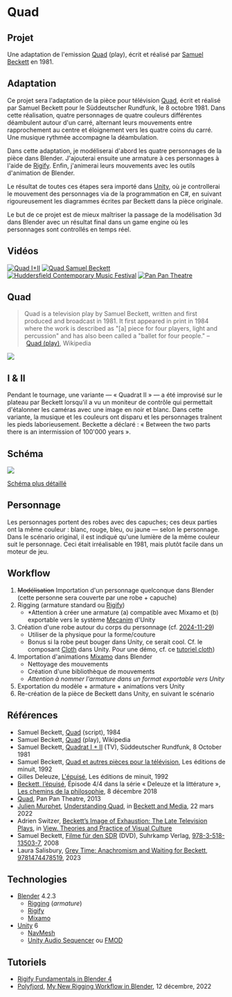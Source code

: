 # Quad

## Projet
Une adaptation de l'emission [Quad](https://en.wikipedia.org/wiki/Quad_(play)) (play), écrit et réalisé par [Samuel Beckett](https://fr.wikipedia.org/wiki/Samuel_Beckett) en 1981.

## Adaptation
Ce projet sera l'adaptation de la pièce pour télévision [Quad](https://en.wikipedia.org/wiki/Quad_(play)), écrit et réalisé par Samuel Beckett pour le Süddeutscher Rundfunk, le 8 octobre 1981. Dans cette réalisation, quatre personnages de quatre couleurs différentes déambulent autour d'un carré, alternant leurs mouvements entre rapprochement au centre et éloignement vers les quatre coins du carré. Une musique rythmée accompagne la déambulation.

Dans cette adaptation, je modéliserai d'abord les quatre personnages de la pièce dans Blender. J'ajouterai ensuite une armature à ces personnages à l'aide de [Rigify](https://docs.blender.org/manual/en/2.81/addons/rigging/rigify.html). Enfin, j'animerai leurs mouvements avec les outils d'animation de Blender.

Le résultat de toutes ces étapes sera importé dans [Unity](https://unity.com), où je controllerai le mouvement des personnages via de la programmation en C#, en suivant rigoureusement les diagrammes écrites par Beckett dans la pièce originale.

Le but de ce projet est de mieux maîtriser la passage de la modélisation 3d dans Blender avec un résultat final dans un game engine où les personnages sont controllés en temps réel.

## Vidéos
[![Quad I+II](images/quad-screenshot-bw.jpg)](https://youtu.be/4ZDRfnICq9M?si=C-gZmVLJnP3xtlsH)
[![Quad Samuel Beckett](images/quad-screenshot-c.jpg)](https://youtu.be/LPJBIvv13Bc?si=0LFpZiGgkzCgVaZg)
[![Huddersfield Contemporary Music Festival](images/quad-huddersfield.jpg)](https://youtu.be/X8PzPGVB6L8?si=tPijG7abwCiFNYWt)
[![Pan Pan Theatre](images/quad-pan-pan-theatre.jpg)](https://youtu.be/34NNTgvUE7c?si=oPEsxqbY4Q7v45xv)

## Quad
> Quad is a television play by Samuel Beckett, written and first produced and broadcast in 1981. It first appeared in print in 1984 where the work is described as "[a] piece for four players, light and percussion" and has also been called a "ballet for four people." – [Quad (play)](https://en.wikipedia.org/wiki/Quad_(play)), Wikipedia

![](images/beckett-on-quad.jpg)

## I & II
Pendant le tournage, une variante — « Quadrat II » — a été improvisé sur le plateau par Beckett lorsqu'il a vu un moniteur de contrôle qui permettait d'étalonner les caméras avec une image en noir et blanc. Dans cette variante, la musique et les couleurs ont disparu et les personnages traînent les pieds laborieusement. Beckette a déclaré : « Between the two parts there is an intermission of 100'000 years ».

## Schéma
![](images/quad-diagram.jpg)

[Schéma plus détaillé](images/quad-labelled.jpg)

## Personnage
Les personnages portent des robes avec des capuches; ces deux parties ont la même couleur : blanc, rouge, bleu, ou jaune — selon le personnage. Dans le scénario original, il est indiqué qu'une lumière de la même couleur suit le personnage. Ceci était irréalisable en 1981, mais plutôt facile dans un moteur de jeu.

## Workflow
1. ~~Modélisation~~ Importation d'un personnage quelconque dans Blender (cette personne sera couverte par une robe + capuche)
2. Rigging (armature standard ou [Rigify](https://docs.blender.org/manual/en/2.81/addons/rigging/rigify.html))
	- *Attention à créer une armature (a) compatible avec Mixamo et (b) exportable vers le système [Mecanim](https://docs.unity3d.com/Manual/AnimationOverview.html) d'Unity
3. Création d'une robe autour du corps du personnage (cf. [2024-11-29](../process/2024-11-29.md))
	- Utiliser de la physique pour la forme/couture
	- Bonus si la robe peut bouger dans Unity, ce serait cool. Cf. le composant [Cloth](https://docs.unity3d.com/Manual/class-Cloth.html) dans Unity. Pour une démo, cf. ce [tutoriel cloth](https://www.youtube.com/watch?v=pZBEiS99VpM))
4. Importation d'animations [Mixamo](https://www.mixamo.com/) dans Blender
	- Nettoyage des mouvements
	- Création d'une bibliothèque de mouvements
	- *Attention à nommer l'armature dans un format exportable vers Unity*
5. Exportation du modèle + armature + animations vers Unity
6. Re-création de la pièce de Beckett dans Unity, en suivant le scénario

## Références
- Samuel Beckett, [Quad](https://rohandrape.net/ut/rttcc-text/Beckett1984d.pdf) (script), 1984
- Samuel Beckett, [Quad](https://en.wikipedia.org/wiki/Quad_(play)) (play), Wikipedia
- Samuel Beckett, [Quadrat I + II](https://www.youtube.com/watch?v=4ZDRfnICq9M) (TV), Süddeutscher Rundfunk, 8 October 1981
- Samuel Beckett, [Quad et autres pièces pour la télévision](http://www.leseditionsdeminuit.fr/livre-Quad_et_autres_pièces_pour_la_télévision-1524-1-1-0-1.html), Les éditions de minuit, 1992
- Gilles Deleuze, [L'épuisé](http://www.leseditionsdeminuit.fr/livre-Quad_et_autres_pièces_pour_la_télévision-1524-1-1-0-1.html), Les éditions de minuit, 1992
- [Beckett, l’épuisé](https://www.radiofrance.fr/franceculture/podcasts/les-chemins-de-la-philosophie/beckett-l-epuise-9006976), Épisode 4/4 dans la série « Deleuze et la littérature », [Les chemins de la philosophie](https://www.radiofrance.fr/franceculture/podcasts/les-chemins-de-la-philosophie), 8 décembre 2018
- [Quad](https://www.panpantheatre.com/shows/quad), Pan Pan Theatre, 2013
- [Julien Murphet](https://researchers.adelaide.edu.au/profile/julian.murphet), [Understanding Quad](https://www.manchesterhive.com/display/9781526145840/9781526145840.00017.xml), in [Beckett and Media](https://www.manchesterhive.com/display/9781526145840/9781526145840.xml), 22 mars 2022
- Adrien Switzer, [Beckett’s Image of Exhaustion: The Late Television Plays](https://www.pismowidok.org/en/archive/2023/37-images-of-exhaustion/becketts-image-of-exhaustion-the-late-television-plays), in [View. Theories and Practice of Visual Culture](https://www.pismowidok.org/en/index)
- Samuel Beckett, [Filme für den SDR](https://www.suhrkamp.de/dvd/he-joe-quadrat-i-und-ii-nacht-und-traeume-schatten-geistertrio-t-9783518135037) (DVD), Suhrkamp Verlag, [978-3-518-13503-7](https://www.suhrkamp.de/dvd/he-joe-quadrat-i-und-ii-nacht-und-traeume-schatten-geistertrio-t-9783518135037), 2008
- Laura Salisbury, [Grey Time: Anachromism and Waiting for Beckett](https://edinburghuniversitypress.com/media/resources/9781474478519_Chapter_2.pdf), [9781474478519](https://library.oapen.org/handle/20.500.12657/92130), 2023

## Technologies
- [Blender](https://www.blender.org/download/) 4.2.3
	- [Rigging](https://www.blender.org/features/animation/#rigging) (*armature*)
	- [Rigify](https://docs.blender.org/manual/en/2.81/addons/rigging/rigify.html)
	- [Mixamo](https://www.mixamo.com/)
- [Unity](https://unity.com) 6
	- [NavMesh](https://docs.unity3d.com/ScriptReference/AI.NavMesh.html)
	- [Unity Audio Sequencer](https://github.com/Ludomancer/Unity-Audio-Sequencer) ou [FMOD](https://www.fmod.com/unity)

## Tutoriels
- [Rigify Fundamentals in Blender 4](https://www.youtube.com/playlist?list=PLdcL5aF8ZcJt1GvL-Fcxy-fPgEFG-1fLp)
- [Polyfjord](https://www.youtube.com/@Polyfjord), [My New Rigging Workflow in Blender](https://www.youtube.com/watch?v=BiPoPMnU2VI&list=PL2DcM9Gsef16GjHLpFtYS1A0iBlsCoq6G&index=10), 12 décembre, 2022